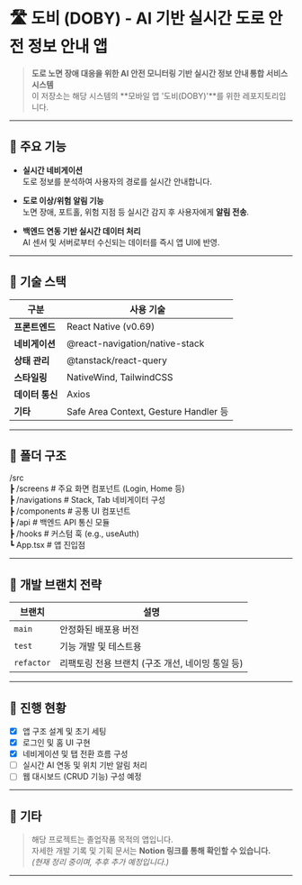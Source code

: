 # 🛣️ 도비 (DOBY) - AI 기반 실시간 도로 안전 정보 안내 앱

> **도로 노면 장애 대응을 위한 AI 안전 모니터링 기반 실시간 정보 안내 통합 서비스 시스템**  
> 이 저장소는 해당 시스템의 **모바일 앱 '도비(DOBY)'**를 위한 레포지토리입니다.

---

## 🚀 주요 기능

- **실시간 네비게이션**  
  도로 정보를 분석하여 사용자의 경로를 실시간 안내합니다.

- **도로 이상/위험 알림 기능**  
  노면 장애, 포트홀, 위험 지점 등 실시간 감지 후 사용자에게 **알림 전송**.

- **백엔드 연동 기반 실시간 데이터 처리**  
  AI 센서 및 서버로부터 수신되는 데이터를 즉시 앱 UI에 반영.

---

## 📱 기술 스택

| 구분 | 사용 기술 |
|------|-----------|
| **프론트엔드** | React Native (v0.69) |
| **네비게이션** | @react-navigation/native-stack |
| **상태 관리** | @tanstack/react-query |
| **스타일링** | NativeWind, TailwindCSS |
| **데이터 통신** | Axios |
| **기타** | Safe Area Context, Gesture Handler 등 |

---

## 📂 폴더 구조
/src<br>
┣ /screens   # 주요 화면 컴포넌트 (Login, Home 등)<br>
┣ /navigations   # Stack, Tab 네비게이터 구성<br>
┣ /components   # 공통 UI 컴포넌트<br>
┣ /api   # 백엔드 API 통신 모듈<br>
┣ /hooks   # 커스텀 훅 (e.g., useAuth)<br>
┗ App.tsx   # 앱 진입점


---

## 🧪 개발 브랜치 전략

| 브랜치 | 설명 |
|--------|------|
| `main` | 안정화된 배포용 버전 |
| `test` | 기능 개발 및 테스트용 |
| `refactor` | 리팩토링 전용 브랜치 (구조 개선, 네이밍 통일 등) |

---

## 📌 진행 현황

- [x] 앱 구조 설계 및 초기 세팅
- [x] 로그인 및 홈 UI 구현
- [x] 네비게이션 및 탭 전환 흐름 구성
- [ ] 실시간 AI 연동 및 위치 기반 알림 처리
- [ ] 웹 대시보드 (CRUD 기능) 구성 예정

---

## 🙌 기타

> 해당 프로젝트는 졸업작품 목적의 앱입니다.  
> 자세한 개발 기록 및 기획 문서는 **Notion 링크를 통해 확인할 수 있습니다.**  
> *(현재 정리 중이며, 추후 추가 예정입니다.)*

---

